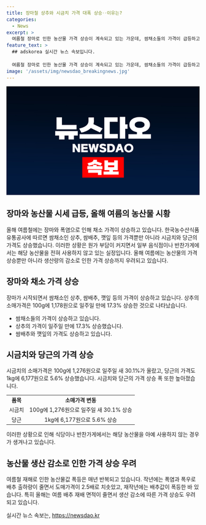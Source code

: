 ```yaml
---
title: 장마철 상추와 시금치 가격 대폭 상승‥이유는?
categories:
  - News
excerpt: >
  여름철 장마로 인한 농산물 가격 상승이 계속되고 있는 가운데, 쌈채소들의 가격이 급등하고 있다. 적상추, 쌈배추, 깻잎, 시금치, 당근 등 다양한 쌈채소들이 가격이 상승하며 소비자들의 부담을 늘리고 있다. 특히 여름 재해로 인한 농산물값 폭등은 매년 반복되고 있으며, 올해는 여름 배추 재배 면적이 줄면서 가격 상승이 우려되고 있다. (150자)
feature_text: >
  ## adskorea 실시간 뉴스 속보입니다.

  여름철 장마로 인한 농산물 가격 상승이 계속되고 있는 가운데, 쌈채소들의 가격이 급등하고 있다. 적상추, 쌈배추, 깻잎, 시금치, 당근 등 다양한 쌈채소들이 가격이 상승하며 소비자들의 부담을 늘리고 있다. 특히 여름 재해로 인한 농산물값 폭등은 매년 반복되고 있으며, 올해는 여름 배추 재배 면적이 줄면서 가격 상승이 우려되고 있다. (150자)
image: '/assets/img/newsdao_breakingnews.jpg'
---
```


<p><img src="/assets/img/newsdao_breakingnews.jpg" alt="adskorea 속보" /></p>

<h2 data-ke-size="size26">장마와 농산물 시세 급등, 올해 여름의 농산물 시황</h2>

<p data-ke-size="size16">올해 여름철에는 장마와 폭염으로 인해 채소 가격이 상승하고 있습니다. 한국농수산식품유통공사에 따르면 쌈채소인 상추, 쌈배추, 깻잎 등의 가격뿐만 아니라 시금치와 당근의 가격도 상승했습니다. 이러한 상황은 원가 부담이 커지면서 일부 음식점이나 반찬가게에서는 해당 농산물을 전혀 사용하지 않고 있는 실정입니다. 올해 여름에는 농산물의 가격 상승뿐만 아니라 생산량의 감소로 인한 가격 상승까지 우려되고 있습니다.</p>

<h2 data-ke-size="size26">장마와 채소 가격 상승</h2>

<p data-ke-size="size16">장마가 시작되면서 쌈채소인 상추, 쌈배추, 깻잎 등의 가격이 상승하고 있습니다. 상추의 소매가격은 100g에 1,178원으로 일주일 만에 17.3% 상승한 것으로 나타났습니다.</p>

<ul>
  <li>쌈채소들의 가격이 상승하고 있습니다.</li>
  <li>상추의 가격이 일주일 만에 17.3% 상승했습니다.</li>
  <li>쌈배추와 깻잎의 가격도 상승하고 있습니다.</li>
</ul>

<h2 data-ke-size="size26">시금치와 당근의 가격 상승</h2>

<p data-ke-size="size16">시금치의 소매가격은 100g에 1,276원으로 일주일 새 30.1%가 올랐고, 당근의 가격도 1kg에 6,177원으로 5.6% 상승했습니다. 시금치와 당근의 가격 상승 폭 또한 높아졌습니다.</p>

<table>
  <tr>
    <td style="text-align: center; height: 17px;"><b>품목</b></td>
    <td style="text-align: center; height: 17px;"><b>소매가격 변동</b></td>
  </tr>
  <tr>
    <td style="text-align: center; height: 17px;">시금치</td>
    <td style="text-align: center; height: 17px;">100g에 1,276원으로 일주일 새 30.1% 상승</td>
  </tr>
  <tr>
    <td style="text-align: center; height: 17px;">당근</td>
    <td style="text-align: center; height: 17px;">1kg에 6,177원으로 5.6% 상승</td>
  </tr>
</table>

<p data-ke-size="size16">이러한 상황으로 인해 식당이나 반찬가게에서는 해당 농산물을 아예 사용하지 않는 경우가 생겨나고 있습니다.</p>

<h2 data-ke-size="size26">농산물 생산 감소로 인한 가격 상승 우려</h2>

<p data-ke-size="size16">여름철 재해로 인한 농산물값 폭등은 매년 반복되고 있습니다. 작년에는 폭염과 폭우로 배추 출하량이 줄면서 도매가격이 2.5배로 치솟았고, 재작년에는 배추값이 폭등한 바 있습니다. 특히 올해는 여름 배추 재배 면적이 줄면서 생산 감소에 따른 가격 상승도 우려되고 있습니다.</p>
실시간 뉴스 속보는, <a href="https://newsdao.kr" rel="dofollow">https://newsdao.kr</a>


